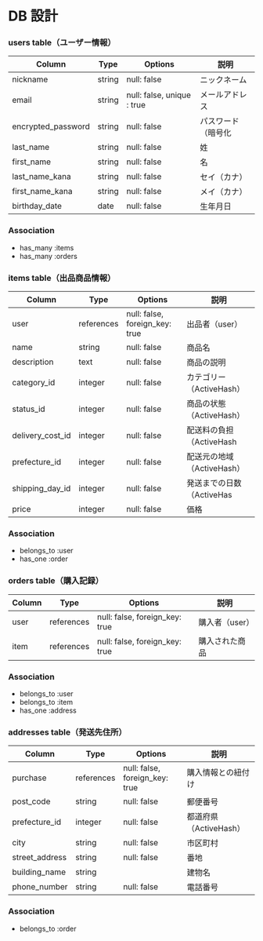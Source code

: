 # DB 設計


### users table（ユーザー情報）

| Column             | Type       | Options                          | 説明             |
|--------------------|------------|----------------------------------|------------------|
| nickname           | string     | null: false                      | ニックネーム     |
| email              | string     | null: false, unique : true       | メールアドレス   |
| encrypted_password | string     | null: false                      | パスワード（暗号化 |
| last_name          | string     | null: false                      | 姓               |
| first_name         | string     | null: false                      | 名               |
| last_name_kana     | string     | null: false                      | セイ（カナ）     |
| first_name_kana    | string     | null: false                      | メイ（カナ）     |
| birthday_date      | date       | null: false                      | 生年月日         |


### Association
* has_many :items
* has_many :orders


### items table（出品商品情報）

| Column            | Type       | Options                          | 説明                     |
|-------------------|------------|----------------------------------|-------------------------
| user              | references | null: false, foreign_key: true   | 出品者（user）           |
| name              | string     | null: false                      | 商品名                   |
| description       | text       | null: false                      | 商品の説明               |
| category_id       | integer    | null: false                      | カテゴリー（ActiveHash） |
| status_id         | integer    | null: false                      | 商品の状態（ActiveHash） |
| delivery_cost_id  | integer    | null: false                      | 配送料の負担（ActiveHash |
| prefecture_id     | integer    | null: false                      | 配送元の地域（ActiveHash）|
| shipping_day_id   | integer    | null: false                      | 発送までの日数（ActiveHas|
| price             | integer    | null: false                      | 価格                    |

### Association

* belongs_to :user
* has_one :order



### orders table（購入記録）

| Column     | Type       | Options                        | 説明           |
|------------|------------|------------------------------- |----------------|
| user       | references | null: false, foreign_key: true | 購入者（user） |
| item       | references | null: false, foreign_key: true | 購入された商品 |

### Association

* belongs_to :user
* belongs_to :item
* has_one :address



### addresses table（発送先住所）

| Column          | Type       | Options                       | 説明               |
|-----------------|------------|-------------------------------|--------------------|
| purchase        | references | null: false, foreign_key: true| 購入情報との紐付け   |
| post_code       | string     | null: false                   | 郵便番号            |
| prefecture_id   | integer    | null: false                   | 都道府県（ActiveHash）|
| city            | string     | null: false                   | 市区町村           |
| street_address  | string     | null: false                   | 番地               |
| building_name   | string     |                               | 建物名             |
| phone_number    | string     | null: false                   | 電話番号           |


### Association
* belongs_to :order




